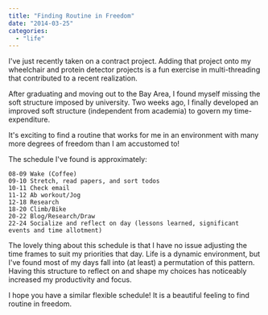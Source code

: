 ```yaml
---
title: "Finding Routine in Freedom"
date: "2014-03-25"
categories: 
  - "life"
---
```


I've just recently taken on a contract project. Adding that project onto my wheelchair and protein detector projects is a fun exercise in multi-threading that contributed to a recent realization.

After graduating and moving out to the Bay Area, I found myself missing the soft structure imposed by university. Two weeks ago, I finally developed an improved soft structure (independent from academia) to govern my time-expenditure.

It's exciting to find a routine that works for me in an environment with many more degrees of freedom than I am accustomed to!

The schedule I've found is approximately:

```
08-09 Wake (Coffee)
09-10 Stretch, read papers, and sort todos 
10-11 Check email
11-12 Ab workout/Jog
12-18 Research
18-20 Climb/Bike
20-22 Blog/Research/Draw
22-24 Socialize and reflect on day (lessons learned, significant events and time allotment)
```

The lovely thing about this schedule is that I have no issue adjusting the time frames to suit my priorities that day. Life is a dynamic environment, but I've found most of my days fall into (at least) a permutation of this pattern. Having this structure to reflect on and shape my choices has noticeably increased my productivity and focus.

I hope you have a similar flexible schedule! It is a beautiful feeling to find routine in freedom.
